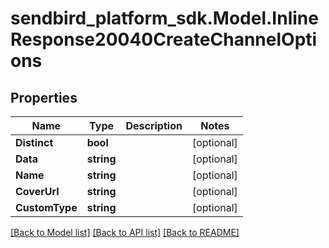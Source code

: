 
# sendbird_platform_sdk.Model.InlineResponse20040CreateChannelOptions

## Properties

Name | Type | Description | Notes
------------ | ------------- | ------------- | -------------
**Distinct** | **bool** |  | [optional] 
**Data** | **string** |  | [optional] 
**Name** | **string** |  | [optional] 
**CoverUrl** | **string** |  | [optional] 
**CustomType** | **string** |  | [optional] 

[[Back to Model list]](../README.md#documentation-for-models)
[[Back to API list]](../README.md#documentation-for-api-endpoints)
[[Back to README]](../README.md)

